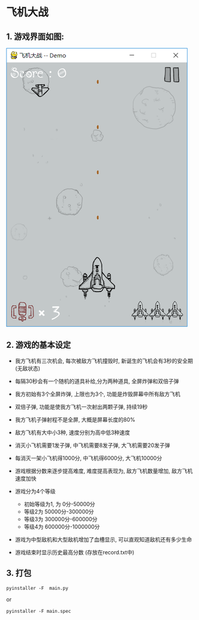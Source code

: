 # 飞机大战
 
## 1. 游戏界面如图:
   
![](images/1.png)

## 2. 游戏的基本设定

- 我方飞机有三次机会, 每次被敌方飞机撞毁时, 新诞生的飞机会有3秒的安全期(无敌状态)

- 每隔30秒会有一个随机的道具补给,分为两种道具, 全屏炸弹和双倍子弹

- 我方初始有3个全屏炸弹, 上限也为3个, 功能是炸毁屏幕中所有敌方飞机

- 双倍子弹, 功能是使我方飞机一次射出两颗子弹, 持续19秒

- 我方飞机子弹射程不是全屏, 大概是屏幕长度的80%

- 敌方飞机有大中小3种, 速度分别为高中低3种速度

- 消灭小飞机需要1发子弹, 中飞机需要8发子弹, 大飞机需要20发子弹

- 每消灭一架小飞机得1000分, 中飞机得6000分, 大飞机10000分

- 游戏根据分数来逐步提高难度, 难度提高表现为, 敌方飞机数量增加, 敌方飞机速度加快

- 游戏分为4个等级
    - 初始等级为1, 为 0分-50000分
    - 等级2为 50000分-300000分
    - 等级3为 300000分-600000分
    - 等级4为 600000分-1000000分

- 游戏为中型敌机和大型敌机增加了血槽显示, 可以直观知道敌机还有多少生命

- 游戏结束时显示历史最高分数 (存放在record.txt中)

## 3. 打包

    pyinstaller -F  main.py  
    
   or  
    
    pyinstaller -F main.spec
